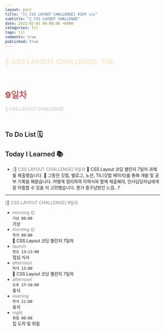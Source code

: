 ```yaml
---
layout: post
title: "[👑 CSS LAYOUT CHALLENGE] 9일차 🇰🇷"
subtitle: "👑 CSS LAYOUT CHALLENGE"
date: 2022-03-01 09:00:00 +0900
categories: til
tags: til
comments: true
published: true
---
```


## <span style="color:Bisque;font-size: 22px">👑 CSS LAYOUT CHALLENGE, TUE</span>

<br />

# **<span style="font-weight:900;color:indianred">9일차</span>**

**<span style="color:lightgray">👑 CSS LAYOUT CHALLENGE</span>**

<br />

## <span style="font-weight:600">To Do List</span> 🗓

## <span style="font-weight:600">Today I Learned</span> 📚

- <span style="color:gray">[👑 CSS LAYOUT CHALLENGE] 9일차</span>
  👑 CSS Layout 코딩 첼린지 7일차 과제를 제출했습니다.
  💬 그동안 깃헙, 벨로그, 노션, TIL(깃헙 페이지)를 통해 개발 및 공부 기록을 해왔습니다. 어떻게 정리하여 이력서와 함께 제출해야, 인사담당자님에게 잘 어필할 수 있을 지 고민했습니다. 뭔가 중구남방인 느낌...?

---

<span style="color:gray">[👑 CSS LAYOUT CHALLENGE] 9일차</span>

- <span style="color:gray">morning 🌞</span> <br>
  `기상 08:00` <br>
  기상
- <span style="color:gray">morning 🌞</span> <br>
  `착석 09:00` <br>
  👑 CSS Layout 코딩 첼린지 7일차
- <span style="color:gray">launch</span> <br>
  `정오 13~13:00`<br>
  점심 식사
- <span style="color:gray">afternoon</span> <br>
  `착석 13:00`<br>
  👑 CSS Layout 코딩 첼린지 7일차
- <span style="color:gray">afternoon</span> <br>
  `오후 17~18:00`<br>
  휴식
- <span style="color:gray">evening</span> <br>
  `착석 21:00`<br>
  휴식
- <span style="color:gray">night</span> <br>
  `취침 00:00`<br>
  집 도착 및 취침
